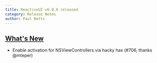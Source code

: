 ```yaml
---
title: ReactiveUI v6.0.6 released
category: Release Notes
author: Paul Betts
---
```


## [What's New](https://github.com/reactiveui/ReactiveUI/compare/6.0.5...6.0.6)
- Enable activation for NSViewControllers via hacky hax (#706, thanks @mteper)
